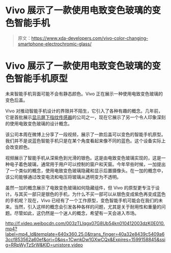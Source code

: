 # Vivo 展示了一款使用电致变色玻璃的变色智能手机

> 原文：<https://www.xda-developers.com/vivo-color-changing-smartphone-electrochromic-glass/>

# Vivo 展示了一款使用电致变色玻璃的变色智能手机原型

未来智能手机背面可能不会有静态颜色。Vivo 正在展示一种使用电致变色玻璃的变色后盖。

Vivo 对推动智能手机设计的界限并不陌生，它引入了各种有趣的概念。几年前，它是首批展示[显示屏下指纹传感器](https://www.xda-developers.com/vivos-prototype-device-showcases-new-under-display-fingerprint-scanner/)的公司之一，现在它展示了另一个令人印象深刻的使用电致变色玻璃的设计概念。

该公司本周在微博上分享了一段视频，展示了一款后盖可以变色的智能手机原型。我们并不是说蓝色智能手机只是在某个角度看起来像不同的蓝色。这个设备实际上会改变颜色。

视频展示了智能手机从深紫色到光滑的银色。这是由电致变色玻璃实现的，这是一种电子着色玻璃，通常用于用户可以控制的窗户和天窗。今年早些时候，一加提出了一个类似的概念，使用电致变色玻璃隐藏和显示后置摄像头。在一加的概念中，该公司能够通过改变电流和电压将玻璃从透明变为不透明。

虽然一加的概念展示了电致变色玻璃如何隐藏组件，但 Vivo 的原型更专注于设计。与其买一部只是银色的手机，为什么不买一部可以从银色变成紫色再变成蓝色的手机呢？现在，Vivo 已经有了一个工作原型，变色智能手机可能会在我们的未来。当然，引入这样的概念会引发各种各样的问题，尤其是关于耐用性和重量的问题。尽管如此，这仍然是一个迷人的概念，希望有一天会进入市场。

http://f.video.weibocdn.com/003zTLIqgx07G8Ub54kn010412003dzK0E010.mp4?label=mp4_ld&template=640x360.25.0&trans_finger=40a32e8439c5409a63ccf853562a60ef&ori=0&ps=1CwnkDw1GXwCQx&Expires=1599158845&ssig=RRpWyTzSrW&KID=unistore,video